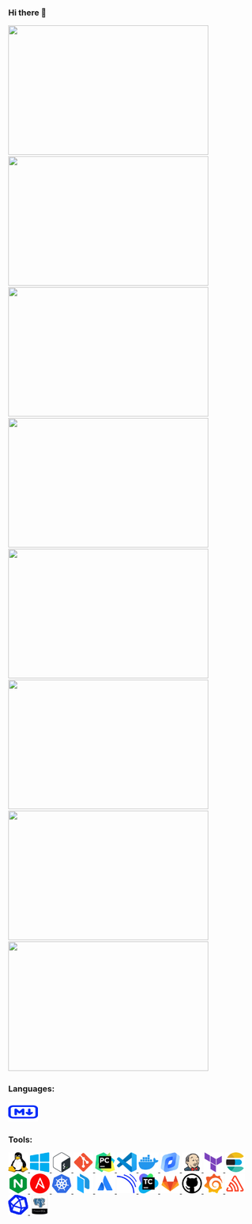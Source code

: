 ### Hi there 👋
<img src="https://u.netology.ru/backend/uploads/legacy/shared_diplomas/image/385178/81764675ef1418c4c58e160be7cac63e.png" width="405" height="262"><img src="https://u.netology.ru/backend/uploads/legacy/shared_diplomas/image/391232/a4963a58748759bd67f4b31f16257209.png" width="405" height="262"><img src="https://u.netology.ru/backend/uploads/legacy/shared_diplomas/image/399391/3b6e5db6623a6d0a40efc568f87a718a.png" width="405" height="262"><img src="https://u.netology.ru/backend/uploads/legacy/shared_diplomas/image/408464/1ffe8e911df07a6fa2d0c1c66e1da236.png" width="405" height="262"><img src="https://u.netology.ru/backend/uploads/legacy/shared_diplomas/image/413970/1b472f1138b578d9c67b3e8ce5f3180a.png" width="405" height="262"><img src="https://u.netology.ru/backend/uploads/legacy/shared_diplomas/image/423417/c248060d1d2a69be3862e5fb32bb2489.png" width="405" height="262"><img
src="https://u.netology.ru/backend/uploads/legacy/shared_diplomas/image/439552/25147d841e8679fe3c9389d200fd6557.png" width="405" height="262"><img
src="https://u.netology.ru/backend/uploads/legacy/shared_diplomas/image/462721/9f6599e604d564130e45a5a6046dd52a.png" width="405" height="262">

### Languages:
<p align="left"> 
<a href="https://www.markdownguide.org/basic-syntax/" target="_blank" rel="noreferrer"> <img src="https://github.com/wineperm/wineperm/blob/main/markdown-svgrepo-com.svg" alt="python" width="60" height="40"/> </a> 
</p>

### Tools:
<p align="left"> 
<a href="https://www.linux.org/" target="_blank" rel="noreferrer"> <img src="https://github.com/wineperm/wineperm/blob/main/linux.svg" alt="linux" width="40" height="40"/> </a> 
<a href="https://www.microsoft.com/ru-ru/" target="_blank" rel="noreferrer"> <img src="https://github.com/wineperm/wineperm/blob/main/windows-applications.svg" alt="linux" width="40" height="40"/> </a> 
<a href="http://www.gnu.org/software/bash/" target="_blank" rel="noreferrer"> <img src="https://github.com/wineperm/wineperm/blob/main/Bash.svg" alt="git" width="40" height="40"/> </a> 
<a href="https://git-scm.com/" target="_blank" rel="noreferrer"> <img src="https://github.com/wineperm/wineperm/blob/main/git.svg" alt="git" width="40" height="40"/> </a> 
<a href="https://www.jetbrains.com/pycharm/" target="_blank" rel="noreferrer"> <img src="https://github.com/wineperm/wineperm/blob/main/PyCharm.svg" alt="git" width="40" height="40"/> </a> 
<a href="https://code.visualstudio.com/" target="_blank" rel="noreferrer"> <img src="https://github.com/wineperm/wineperm/blob/main/VS-code.svg" alt="git" width="40" height="40"/> </a>
<a href="https://www.docker.com/" target="_blank" rel="noreferrer"> <img src="https://github.com/wineperm/wineperm/blob/main/docker.svg" alt="git" width="40" height="40"/> </a> 
<a href="https://yandex.cloud/ru/" target="_blank" rel="noreferrer"> <img src="https://github.com/wineperm/wineperm/blob/main/yandexcloud.png" alt="git" width="40" height="40"/> </a>
<a href="https://www.jenkins.io/" target="_blank" rel="noreferrer"> <img src="https://github.com/wineperm/wineperm/blob/main/jenkins.svg" alt="git" width="40" height="40"/> </a>
<a href="https://www.terraform.io/" target="_blank" rel="noreferrer"> <img src="https://github.com/wineperm/wineperm/blob/main/terraform.svg" alt="git" width="40" height="40"/> </a>
<a href="https://www.elastic.co/" target="_blank" rel="noreferrer"> <img src="https://github.com/wineperm/wineperm/blob/main/elasticsearch.svg" alt="git" width="40" height="40"/> </a>
<a href="https://www.nginx.com/" target="_blank" rel="noreferrer"> <img src="https://github.com/wineperm/wineperm/blob/main/nginx.svg" alt="git" width="40" height="40"/> </a>
<a href="https://www.ansible.com/" target="_blank" rel="noreferrer"> <img src="https://github.com/wineperm/wineperm/blob/main/ansible-svgrepo-com.svg" alt="git" width="40" height="40"/> </a>
<a href="https://kubernetes.io/" target="_blank" rel="noreferrer"> <img src="https://github.com/wineperm/wineperm/blob/main/kubernetes.svg" alt="git" width="40" height="40"/> </a>
<a href="https://www.packer.io/" target="_blank" rel="noreferrer"> <img src="https://github.com/wineperm/wineperm/blob/main/packer.svg" alt="git" width="40" height="40"/> </a>
<a href="https://www.atlassian.com/ru/software/jira" target="_blank" rel="noreferrer"> <img src="https://github.com/wineperm/wineperm/blob/main/atlassian.svg" alt="git" width="40" height="40"/> </a>
<a href="https://www.sonarsource.com/products/sonarqube/" target="_blank" rel="noreferrer"> <img src="https://github.com/wineperm/wineperm/blob/main/sonarqube-svgrepo-com.svg" alt="git" width="40" height="40"/> </a>
<a href="https://www.jetbrains.com/teamcity/" target="_blank" rel="noreferrer"> <img src="https://github.com/wineperm/wineperm/blob/main/TeamCity_Icon.png" alt="git" width="40" height="40"/> </a>
<a href="https://about.gitlab.com/" target="_blank" rel="noreferrer"> <img src="https://github.com/wineperm/wineperm/blob/main/gitlab.svg" alt="git" width="40" height="40"/> </a>
<a href="https://github.com" target="_blank" rel="noreferrer"> <img src="https://github.com/wineperm/wineperm/blob/main/1200px-GitHub_Icon.svg.png" alt="git" width="40" height="40"/> </a>
<a href="https://grafana.com/" target="_blank" rel="noreferrer"> <img src="https://github.com/wineperm/wineperm/blob/main/grafana.svg" alt="git" width="40" height="40"/> </a>
<a href="https://sentry.io/welcome/" target="_blank" rel="noreferrer"> <img src="https://github.com/wineperm/wineperm/blob/main/sentry.svg" alt="git" width="40" height="40"/> </a>
<a href="https://www.influxdata.com/time-series-platform/telegraf/" target="_blank" rel="noreferrer"> <img src="https://github.com/wineperm/wineperm/blob/main/influxdb-svgrepo-com.svg" alt="git" width="40" height="40"/> </a>
<a href="https://www.postgresql.org/" target="_blank" rel="noreferrer"> <img src="https://github.com/wineperm/wineperm/blob/main/postgres.png" alt="git" width="40" height="40"/> </a>

</p>





<!--
**wineperm/wineperm** is a ✨ _special_ ✨ repository because its `README.md` (this file) appears on your GitHub profile.

Here are some ideas to get you started:

- 🔭 I’m currently working on ...
- 🌱 I’m currently learning ...
- 👯 I’m looking to collaborate on ...
- 🤔 I’m looking for help with ...
- 💬 Ask me about ...
- 📫 How to reach me: ...
- 😄 Pronouns: ...
- ⚡ Fun fact: ...
-->
